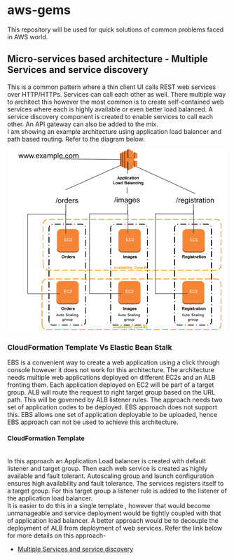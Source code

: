 # aws-gems
This repository will be used for quick solutions of common problems faced in AWS world. 

## Micro-services based architecture - Multiple Services and service discovery
This is a common pattern where a thin client UI calls REST web services over HTTP/HTTPs. Services can call each other as well. There multiple way to architect this however the most common is to create self-contained web services where each is highly available or even better load balanced. A service discovery component is created to enable services to call each other. An API gateway can also be added to the mix. <br> I am showing an example architecture using application load balancer and path based routing. Refer to the diagram below. 

![alt text](./images/img2.png)
### CloudFormation Template Vs Elastic Bean Stalk
EBS is a convenient way to create a web application using a click through console however it does not work for this architecture. The architecture needs multiple web applications deployed on different EC2s and an ALB fronting them. Each application deployed on EC2 will be part of a target group. ALB will route the request to right target group based on the URL path. This will be governed by ALB listener rules. The approach needs two set of application codes to be deployed. EBS approach does not support this. EBS allows one set of application deployable to be uploaded, hence EBS approach can not be used to achieve this architecture. 
<BR>
#### CloudFormation Template
<BR> In this approach an Application Load balancer is created with default listener and target group. Then each web service is created as highly available and fault tolerant. Autoscaling group and launch configuration ensures high availability and fault tolerance. The services registers itself to a target group. For this target group a listener rule is added to the listener of the application load balancer. <BR> It is easier to do this in a single template , however that would become unmanageable and service deployment would be tightly coupled with that of application load balancer. A better approach would be to decouple the deployment of ALB from deployment of web services.
 Refer the link below for more details on this approach-<BR>
- [Multiple Services and service discovery](micro-services-service-discovery/README.md)

